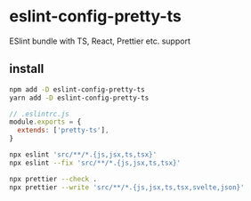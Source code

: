 # eslint-config-pretty-ts

ESlint bundle with TS, React, Prettier etc. support

## install

```sh
npm add -D eslint-config-pretty-ts
yarn add -D eslint-config-pretty-ts
```

```js
// .eslintrc.js
module.exports = {
  extends: ['pretty-ts'],
}
```

```sh
npx eslint 'src/**/*.{js,jsx,ts,tsx}'
npx eslint --fix 'src/**/*.{js,jsx,ts,tsx}'

npx prettier --check .
npx prettier --write 'src/**/*.{js,jsx,ts,tsx,svelte,json}'
```
